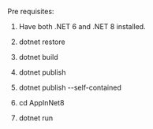 Pre requisites:
1. Have both .NET 6 and .NET 8 installed.

1. dotnet restore
2. dotnet build
3. dotnet publish
4. dotnet publish --self-contained
5. cd AppInNet8
6. dotnet run
